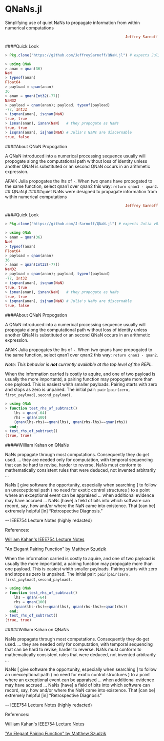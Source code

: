 # QNaNs.jl
Simplifying use of quiet NaNs to propagate information from within numerical computations
```ruby
                                                       Jeffrey Sarnoff © 2016-Mar-26 at New York
```

####Quick Look

```julia
> Pkg.clone("https://github.com/JeffreySarnoff/QNaN.jl") # expects Julia v0.5+
```
```julia
> using QNaN
> anan = qnan(36)
NaN
> typeof(anan)
Float64
> payload = qnan(anan)
36
> anan = qnan(Int32(-77))
NaN32
> payload = qnan(anan); payload, typeof(payload)
-77, Int32
> isqnan(anan), isqnan(NaN)
true, true
> isnan(anan), isnan(NaN)   # they propogate as NaNs
true, true
> isqnan(anan), isjnan(NaN) # Julia's NaNs are discernable
true, false

```
####About QNaN Propogation

A QNaN introduced into a numerical processing sequence usually will propogate along the computational path without loss of identity unless another QNaN is substituted or an second QNaN occurs in an arithmetic expression.

AFAIK Julia propogates the lhs of `-`. When two qnans have propogated to the same function, select qnan1 over qnan2 this way: ```return qnan1 - qnan2```. ## QNaN.jl
#####quiet NaNs were designed to propagate information from within numerical computations
```ruby
                                                       Jeffrey Sarnoff © 2016-Mar-26 at New York
```

####Quick Look

```julia
> Pkg.clone("https://github.com/J-Sarnoff/QNaN.jl") # expects Julia v0.4-any
```
```julia
> using QNaN
> anan = qnan(36)
NaN
> typeof(anan)
Float64
> payload = qnan(anan)
36
> anan = qnan(Int32(-77))
NaN32
> payload = qnan(anan); payload, typeof(payload)
-77, Int32
> isqnan(anan), isqnan(NaN)
true, true
> isnan(anan), isnan(NaN)   # they propogate as NaNs
true, true
> isqnan(anan), isjnan(NaN) # Julia's NaNs are discernable
true, false

```
####About QNaN Propogation

A QNaN introduced into a numerical processing sequence usually will propogate along the computational path without loss of identity unless another QNaN is substituted or an second QNaN occurs in an arithmetic expression.

AFAIK Julia propogates the lhs of `-`. When two qnans have propogated to the same function, select qnan1 over qnan2 this way: ```return qnan1 - qnan2```. 

*Note: This behavior is **not** currently available at the top level of the REPL.*

When the information carried is costly to aquire, and one of two payload is usually the more importantd,  a pairing function may propogate more than one payload.  This is easiest whith smaller payloads. Pairing starts with zero and stops as zero is unpaired.  The initial pair: ``pair(pair(zero, first_payload),second_payload)``.


```julia
> using QNaN
> function test_rhs_of_subtract()
    lhs = qnan(-64)
    rhs = qnan(100)
    (qnan(lhs-rhs)==qnan(lhs), qnan(rhs-lhs)==qnan(rhs))
  end;
> test_rhs_of_subtract()
(true, true)
```


#####William Kahan on QNaNs

NaNs propagate through most computations. Consequently they do get used. ... they are needed only for computation, with temporal sequencing that can be hard to revise, harder to reverse. NaNs must conform to mathematically consistent rules that were deduced, not invented arbitrarily ...

NaNs [ give software the opportunity, especially when searching ] to follow an unexceptional path ( no need for exotic control structures ) to a point where an exceptional event can be appraised ... when additional evidence may have accrued ...  NaNs [have] a field of bits into which software can record, say, how and/or where the NaN came into existence. That [can be] extremely helpful [in] “Retrospective Diagnosis.”

-- IEEE754 Lecture Notes (highly redacted)

References:

[William Kahan's IEEE754 Lecture Notes](http://www.eecs.berkeley.edu/~wkahan/ieee754status/IEEE754.PDF)

["An Elegant Pairing Function" by Matthew Szudzik](http://szudzik.com/ElegantPairing.pdf)



When the information carried is costly to aquire, and one of two payload is usually the more importantd,  a pairing function may propogate more than one payload.  This is easiest whith smaller payloads. Pairing starts with zero and stops as zero is unpaired.  The initial pair: ``pair(pair(zero, first_payload),second_payload)``.


```julia
> using QNaN
> function test_rhs_of_subtract()
    lhs = qnan(-64)
    rhs = qnan(100)
    (qnan(lhs-rhs)==qnan(lhs), qnan(rhs-lhs)==qnan(rhs))
  end;
> test_rhs_of_subtract()
(true, true)
```


#####William Kahan on QNaNs

NaNs propagate through most computations. Consequently they do get used. ... they are needed only for computation, with temporal sequencing that can be hard to revise, harder to reverse. NaNs must conform to mathematically consistent rules that were deduced, not invented arbitrarily ...

NaNs [ give software the opportunity, especially when searching ] to follow an unexceptional path ( no need for exotic control structures ) to a point where an exceptional event can be appraised ... when additional evidence may have accrued ...  NaNs [have] a field of bits into which software can record, say, how and/or where the NaN came into existence. That [can be] extremely helpful [in] “Retrospective Diagnosis”

-- IEEE754 Lecture Notes (highly redacted)

References:

[William Kahan's IEEE754 Lecture Notes](http://www.eecs.berkeley.edu/~wkahan/ieee754status/IEEE754.PDF)

["An Elegant Pairing Function" by Matthew Szudzik](http://szudzik.com/ElegantPairing.pdf)



